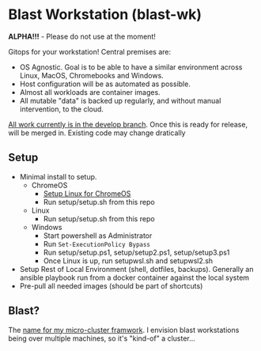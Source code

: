# Blast Workstation (blast-wk)

**ALPHA!!!** - Please do not use at the moment!

Gitops for your workstation!  Central premises are:

- OS Agnostic.  Goal is to be able to have a similar environment across Linux, MacOS, Chromebooks and Windows.
- Host configuration will be as automated as possible.  
- Almost all workloads are container images.
- All mutable "data" is backed up regularly, and without manual intervention, to the cloud.

[All work currently is in the develop branch](https://github.com/ssmiller25/immutabledesktop/tree/develop).  Once this is ready for release, will be merged in.  Existing code may change dratically

## Setup

- Minimal install to setup.
  - ChromeOS
    - [Setup Linux for ChromeOS](https://chromeos.dev/en/linux/setup) 
    - Run setup/setup.sh from this repo
  - Linux
    - Run setup/setup.sh from this repo
  - Windows
    - Start powershell as Administrator
    - Run `Set-ExecutionPolicy Bypass`
    - Run setup/setup.ps1, setup/setup2.ps1, setup/setup3.ps1
    - Once Linux is up, run setupwsl.sh and setupwsl2.sh
- Setup Rest of Local Environment (shell, dotfiles, backups).  Generally an ansible playbook run from a docker container against the local system
- Pre-pull all needed images (should be part of shortcuts)

## Blast?

The [name for my micro-cluster framwork](https://github.com/ssmiller25/blast).  I envision blast workstations being over multiple machines, so it's "kind-of" a cluster...
